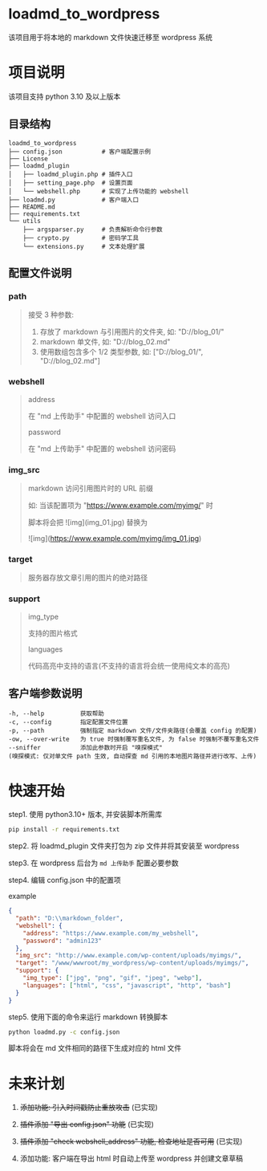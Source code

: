 # loadmd_to_wordpress

该项目用于将本地的 markdown 文件快速迁移至 wordpress 系统

# 项目说明

该项目支持 python 3.10 及以上版本

## 目录结构

```
loadmd_to_wordpress
├── config.json           # 客户端配置示例
├── License
├── loadmd_plugin
│   ├── loadmd_plugin.php # 插件入口
│   ├── setting_page.php  # 设置页面
│   └── webshell.php      # 实现了上传功能的 webshell
├── loadmd.py             # 客户端入口
├── README.md
├── requirements.txt
└── utils
    ├── argsparser.py     # 负责解析命令行参数
    ├── crypto.py         # 密码学工具
    └── extensions.py     # 文本处理扩展
```

## 配置文件说明

### path

> 接受 3 种参数:
>
> 1.  存放了 markdown 与引用图片的文件夹, 如: "D://blog_01/"
> 2.  markdown 单文件, 如: "D://blog_02.md"
> 3.  使用数组包含多个 1/2 类型参数, 如: ["D://blog_01/", "D://blog_02.md"]

### webshell

> address
>
> 在 "md 上传助手" 中配置的 webshell 访问入口
>
> password
>
> 在 "md 上传助手" 中配置的 webshell 访问密码

### img_src

> markdown 访问引用图片时的 URL 前缀
>
> 如: 当该配置项为 "https://www.example.com/myimg/" 时
>
> 脚本将会把 !\[img](img_01.jpg) 替换为
>
> !\[img](https://www.example.com/myimg/img_01.jpg)

### target

> 服务器存放文章引用的图片的绝对路径

### support

> img_type
>
> 支持的图片格式
>
> languages
>
> 代码高亮中支持的语言(不支持的语言将会统一使用纯文本的高亮)

## 客户端参数说明

```
-h, --help          获取帮助
-c, --config        指定配置文件位置
-p, --path          强制指定 markdown 文件/文件夹路径(会覆盖 config 的配置)
-ow, --over-write   为 true 时强制覆写重名文件, 为 false 时强制不覆写重名文件
--sniffer           添加此参数时开启 "嗅探模式"
(嗅探模式: 仅对单文件 path 生效, 自动探查 md 引用的本地图片路径并进行改写、上传)
```

# 快速开始

step1. 使用 python3.10+ 版本, 并安装脚本所需库

```sh
pip install -r requirements.txt
```

step2. 将 loadmd_plugin 文件夹打包为 zip 文件并将其安装至 wordpress

step3. 在 wordpress 后台为 `md 上传助手` 配置必要参数

step4. 编辑 config.json 中的配置项

example

```json
{
  "path": "D:\\markdown_folder",
  "webshell": {
    "address": "https://www.example.com/my_webshell",
    "password": "admin123"
  },
  "img_src": "http://www.example.com/wp-content/uploads/myimgs/",
  "target": "/www/wwwroot/my_wordpress/wp-content/uploads/myimgs/",
  "support": {
    "img_type": ["jpg", "png", "gif", "jpeg", "webp"],
    "languages": ["html", "css", "javascript", "http", "bash"]
  }
}
```

step5. 使用下面的命令来运行 markdown 转换脚本

```sh
python loadmd.py -c config.json
```

脚本将会在 md 文件相同的路径下生成对应的 html 文件

# 未来计划

1. ~~添加功能: 引入时间戳防止重放攻击~~ (已实现)

2. ~~插件添加 "导出 config.json" 功能~~ (已实现)

3. ~~插件添加 "check webshell_address" 功能, 检查地址是否可用~~ (已实现)

4. 添加功能: 客户端在导出 html 时自动上传至 wordpress 并创建文章草稿
